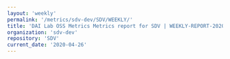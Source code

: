 ```yaml
---
layout: 'weekly'
permalink: '/metrics/sdv-dev/SDV/WEEKLY/'
title: 'DAI Lab OSS Metrics Metrics report for SDV | WEEKLY-REPORT-2020-04-26'
organization: 'sdv-dev'
repository: 'SDV'
current_date: '2020-04-26'
---
```

